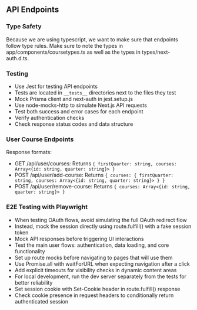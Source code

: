 ## API Endpoints

### Type Safety
Because we are using typescript, we want to make sure that endpoints follow type rules. Make sure to note the types in app/components/coursetypes.ts as well as the types in types/next-auth.d.ts.

### Testing
- Use Jest for testing API endpoints
- Tests are located in `__tests__` directories next to the files they test
- Mock Prisma client and next-auth in jest.setup.js
- Use node-mocks-http to simulate Next.js API requests
- Test both success and error cases for each endpoint
- Verify authentication checks
- Check response status codes and data structure

### User Course Endpoints
Response formats:
- GET /api/user/courses: Returns `{ firstQuarter: string, courses: Array<{id: string, quarter: string}> }`
- POST /api/user/add-course: Returns `{ courses: { firstQuarter: string, courses: Array<{id: string, quarter: string}> } }`
- POST /api/user/remove-course: Returns `{ courses: Array<{id: string, quarter: string}> }`

### E2E Testing with Playwright
- When testing OAuth flows, avoid simulating the full OAuth redirect flow
- Instead, mock the session directly using route.fulfill() with a fake session token
- Mock API responses before triggering UI interactions
- Test the main user flows: authentication, data loading, and core functionality
- Set up route mocks before navigating to pages that will use them
- Use Promise.all with waitForURL when expecting navigation after a click
- Add explicit timeouts for visibility checks in dynamic content areas
- For local development, run the dev server separately from the tests for better reliability
- Set session cookie with Set-Cookie header in route.fulfill() response
- Check cookie presence in request headers to conditionally return authenticated session